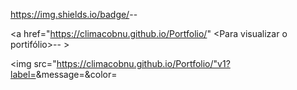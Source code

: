 https://img.shields.io/badge/<LABEL>-<MESSAGE>-<green>


<a href="https://climacobnu.github.io/Portfolio/" <Para visualizar o portifólio>-<Clique aqui>-<green> >
  
<img src="https://climacobnu.github.io/Portfolio/"v1?label=<LABEL>&message=<MESSAGE>&color=<COLOR>
